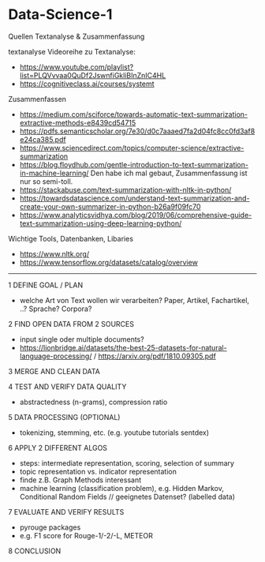 # Data-Science-1


Quellen Textanalyse & Zusammenfassung

textanalyse
Videoreihe zu Textanalyse:
* https://www.youtube.com/playlist?list=PLQVvvaa0QuDf2JswnfiGkliBInZnIC4HL
* https://cognitiveclass.ai/courses/systemt

Zusammenfassen
* https://medium.com/sciforce/towards-automatic-text-summarization-extractive-methods-e8439cd54715
* https://pdfs.semanticscholar.org/7e30/d0c7aaaed7fa2d04fc8cc0fd3af8e24ca385.pdf
* https://www.sciencedirect.com/topics/computer-science/extractive-summarization
* https://blog.floydhub.com/gentle-introduction-to-text-summarization-in-machine-learning/ Den habe ich mal gebaut, Zusammenfassung ist nur so semi-toll.
* https://stackabuse.com/text-summarization-with-nltk-in-python/
* https://towardsdatascience.com/understand-text-summarization-and-create-your-own-summarizer-in-python-b26a9f09fc70
* https://www.analyticsvidhya.com/blog/2019/06/comprehensive-guide-text-summarization-using-deep-learning-python/

Wichtige Tools, Datenbanken, Libaries
* https://www.nltk.org/
* https://www.tensorflow.org/datasets/catalog/overview
_________________________________________________________

1 DEFINE GOAL / PLAN
* welche Art von Text wollen wir verarbeiten? Paper, Artikel, Fachartikel, ..? Sprache? Corpora? 

2 FIND OPEN DATA FROM 2 SOURCES
* input single oder multiple documents?
* https://lionbridge.ai/datasets/the-best-25-datasets-for-natural-language-processing/ / https://arxiv.org/pdf/1810.09305.pdf


3 MERGE AND CLEAN DATA



4 TEST AND VERIFY DATA QUALITY
* abstractedness (n-grams), compression ratio 

5 DATA PROCESSING (OPTIONAL)
* tokenizing, stemming, etc. (e.g. youtube tutorials sentdex)

6 APPLY 2 DIFFERENT ALGOS
* steps: intermediate representation, scoring, selection of summary
* topic representation vs. indicator representation
* finde z.B. Graph Methods interessant
* machine learning (classification problem), e.g. Hidden Markov, Conditional Random Fields // geeignetes Datenset? (labelled data)


7 EVALUATE AND VERIFY RESULTS
* pyrouge packages
* e.g. F1 score for Rouge-1/-2/-L, METEOR


8 CONCLUSION


